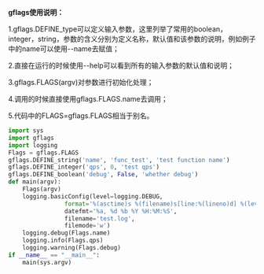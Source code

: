 **gflags使用说明：**

1.gflags.DEFINE_type可以定义输入参数，这里列举了常用的boolean，integer，string，参数的含义分别为定义名称，默认值和该参数的说明，例如例子中的name可以使用--name去赋值；

2.直接在运行的时候使用--help可以看到所有的输入参数的默认值和说明；

3.gflags.FLAGS(argv)对参数进行初始化处理；

4.调用的时候直接使用gflags.FLAGS.name去调用；

5.代码中的FLAGS=gflags.FLAGS相当于别名。

```python
import sys  
import gflags  
import logging  
Flags = gflags.FLAGS  
gflags.DEFINE_string('name', 'func_test', 'test function name')  
gflags.DEFINE_integer('qps', 0, 'test qps')  
gflags.DEFINE_boolean('debug', False, 'whether debug')  
def main(argv):  
    Flags(argv)  
    logging.basicConfig(level=logging.DEBUG,  
                format='%(asctime)s %(filename)s[line:%(lineno)d] %(levelname)s %(message)s',  
                datefmt='%a, %d %b %Y %H:%M:%S',  
                filename='test.log',  
                filemode='w')  
    logging.debug(Flags.name)  
    logging.info(Flags.qps)  
    logging.warning(Flags.debug)  
if __name__ == "__main__":  
    main(sys.argv)  
```

